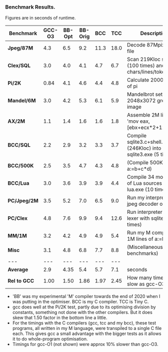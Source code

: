 ### Benchmark Results.

Figures are in seconds of runtime.

Benchmark | GCC-O3 | BB-Opt | BB-Orig | BCC | TCC | Description
--- | --- | --- | --- | --- | --- | ---
**Jpeg/87M** | 4.3 | 6.5 | 9.2 | 11.3 | 18.0 | Decode 87Mpixel jpeg file
**Clex/SQL** | 3.0 | 4.0 | 4.1 | 4.7 | 6.7 | Scan 219Kloc sqlite3.c (100 times) and count chars/lines/tokens
**Pi/2K** | 0.84 | 4.1 | 4.6 | 4.4 | 4.8 | Calculate 2000 digits of pi
**Mandel/6M** | 3.0 | 4.2 | 5.3 | 6.1 | 5.9 | Mandelbrot set into 2048x3072 greyscale image
**AX/2M** | 1.1 | 1.4 | 1.6 | 1.6 | 1.8 | Assemble 2M lines of 'mov eax,\[ebx+ecx\*2+123456\]'
**BCC/SQL** | 2.2 | 2.9 | 3.2 | 3.3 | 3.7 | Compile sqlite3.c+shell.c (246Kloc) into sqlite3.exe (5 times)
**BCC/500K** | 2.5 | 3.5 | 4.7 | 4.3 | 4.8 | (Compile 500K lines of a:=b+c\*d)
**BCC/Lua** | 3.0 | 3.6 | 3.9 | 3.9 | 4.4 | Compile 34 modules of Lua sources to lua.exe (10 times)
**PC/Jpeg/2M** | 3.5| 5.2 | 7.0 | 6.5 | 9.0 | Run my interpreter on jpeg decoder on 2Mpix
**PC/Clex** | 4.8 | 7.6 | 9.9 | 9.4 | 12.6 | Run interpreter on lexer with sqlite3.c (10 times)
**MM/1M**  | 3.2 | 4.2 | 4.9 | 4.9 | 5.4 |  Run my M compiler on 1M lines of a:=b+c\*d
**Misc** | 3.1 | 4.8 | 6.8 | 7.7 | 8.8 | (Miscellaneous micro-benchmarks)
--- | --- | --- | --- | --- | --- | 
**Average**  | 2.9 | 4.35 | 5.4  | 5.7 | 7.1  | seconds
**Rel to GCC** | 1.00  | 1.50 | 1.86 | 1.97 | 2.45 | How many times as slow as gcc-O3

* 'BB' was my experimental 'M' compiler towards the end of 2020 when I was putting in the optimiser. BCC is my C compiler. TCC is Tiny C.
* gcc does well at the Pi/2K test, partly due to its optimising division by constants, something not done with the other compilers. But it does skew that 1.50 factor in the bottom line a little.
* For the timings with the C compilers (gcc, tcc and my bcc), these test programs, all written in my M language, were transpiled to a single C file each. This gives gcc a small advantage with the bigger tests as it allows it to do whole-program optimisation.
* Timings for gcc-O1 (not shown) were approx 10% slower than gcc-O3.
